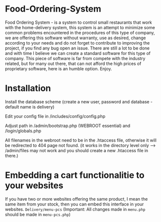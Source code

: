 # Food-Ordering-System

  Food Ordering System - is a system to control small restaurants that work with the home-delivery system, this system is an attempt to minimize some common problems encountered in the procedures of this type of company, we are offering this software without warranty, use as desired, change according to your needs and do not forget to contribute to improving the project, if you find any bug open an issue. There are still a lot to be done and with time I believe we can create a standard software for this type of company. This piece of software is far from compete with the industry related, but for many out there, that can not afford the high prices of proprietary software, here is an humble option. Enjoy.

# Installation

  Install the database scheme (create a new user, password and database - default name is delivery)

  Edit your config file in /includes/config/config.php

  Adjust path in /admin/bootstrap.php (WEBROOT essential) and /login/globals.php

  All filenames in the webroot need to be in the .htaccess file, otherwise it will be redirected to 404 page not found.
    (it works in the directory level only --> /admin/files may not work and you should create a new .htaccess file in there.)


# Embedding a cart functionalitie to your websites

  If you have two or more websites offering the same product, I mean the same item from your stock, then you can embed this interface in your websites.
   `Delivery/menu-pcs` (Important: All changes made in `menu.php` should be made in `menu-pcs.php`)
